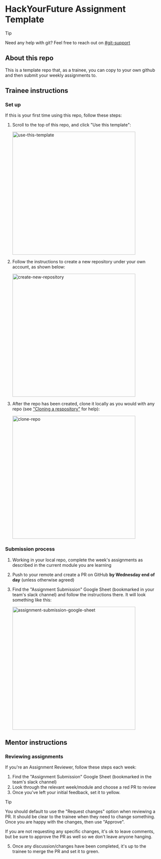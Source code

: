 # HackYourFuture Assignment Template
> [!TIP]
> Need any help with git? Feel free to reach out on [#git-support](https://hackyourfuture-cph.slack.com/archives/CU1K85X3R)

## About this repo
This is a template repo that, as a trainee, you can copy to your own github and then submit your weekly assignments to.

## Trainee instructions
### Set up
If this is your first time using this repo, follow these steps:

1. Scroll to the top of this repo, and click "Use this template":

    <img width="400" alt="use-this-template" src="https://github.com/user-attachments/assets/be998ed8-db20-4869-adac-8f5f5f352b62" />

1. Follow the instructions to create a new repository under your own account, as shown below:

    <img width="400" alt="create-new-repository" src="https://github.com/user-attachments/assets/1104b326-60d0-459b-ac62-ec9b2f8a37db" />
    
1. After the repo has been created, clone it locally as you would with any repo (see ["Cloning a respository"](https://docs.github.com/en/repositories/creating-and-managing-repositories/cloning-a-repository) for help):
  
    <img width="400" alt="clone-repo" src="https://github.com/user-attachments/assets/65a9d72f-98da-4bee-9120-f76df01d52bd" />

### Submission process
1. Working in your local repo, complete the week's assignments as described in the current module you are learning
2. Push to your remote and create a PR on GitHub **by Wednesday end of day** (unless otherwise agreed)
3. Find the "Assignment Submission" Google Sheet (bookmarked in your team's slack channel) and follow the instructions there. It will look something like this:
   
    <img width="400" alt="assignment-submission-google-sheet" src="https://github.com/user-attachments/assets/22d32be4-c405-4c7d-8ba5-abb5e8c1debe" />

## Mentor instructions
### Reviewing assignments
If you're an Assignment Reviewer, follow these steps each week:
1. Find the "Assignment Submission" Google Sheet (bookmarked in the team's slack channel)
2. Look through the relevant week/module and choose a red PR to review
3. Once you've left your initial feedback, set it to yellow.
  > [!TIP]
  > You should default to use the "Request changes" option when reviewing a PR. It should be clear to the trainee when they need to change something. Once you are happy with the changes, then use "Approve".
  >
  > If you are not requesting any specific changes, it's ok to leave comments, but be sure to approve the PR as well so we don't leave anyone hanging.
5. Once any discussion/changes have been completed, it's up to the trainee to merge the PR and set it to green.

